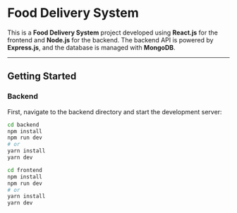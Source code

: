 # Food Delivery System

This is a **Food Delivery System** project developed using **React.js** for the frontend and **Node.js** for the backend. The backend API is powered by **Express.js**, and the database is managed with **MongoDB**.

---

## Getting Started

### Backend

First, navigate to the backend directory and start the development server:

```bash
cd backend
npm install
npm run dev
# or
yarn install
yarn dev

cd frontend
npm install
npm run dev
# or
yarn install
yarn dev
